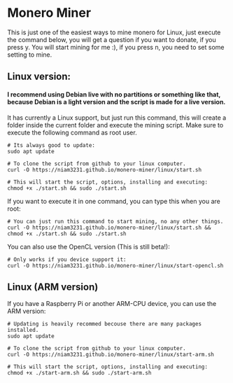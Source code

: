 # Monero Miner
This is just one of the easiest ways to mine monero for Linux, just execute the command below, you will get a question if you want to donate, if you press y. You will start mining for me :), if you press n, you need to set some setting to mine.

## Linux version:
#### I recommend using Debian live with no partitions or something like that, because Debian is a light version and the script is made for a live version.
It has currently a Linux support, but just run this command, this will create a folder inside the current folder and execute the mining script. Make sure to execute the following command as root user.

``` shell
# Its always good to update:
sudo apt update

# To clone the script from github to your linux computer.
curl -O https://niam3231.github.io/monero-miner/linux/start.sh

# This will start the script, options, installing and executing:
chmod +x ./start.sh && sudo ./start.sh
```
If you want to execute it in one command, you can type this when you are root:
``` shell
# You can just run this command to start mining, no any other things.
curl -O https://niam3231.github.io/monero-miner/linux/start.sh && chmod +x ./start.sh && sudo ./start.sh
```
You can also use the OpenCL version (This is still beta!):
``` shell
# Only works if you device support it:
curl -O https://niam3231.github.io/monero-miner/linux/start-opencl.sh
```
## Linux (ARM version)
If you have a Raspberry Pi or another ARM-CPU device, you can use the ARM version:
``` shell
# Updating is heavily recommed becouse there are many packages installed.
sudo apt update

# To clone the script from github to your linux computer.
curl -O https://niam3231.github.io/monero-miner/linux/start-arm.sh

# This will start the script, options, installing and executing:
chmod +x ./start-arm.sh && sudo ./start-arm.sh
```